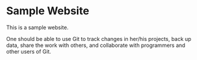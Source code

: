 
# Sample Website

This is a sample website.

One should be able to use Git to track changes in her/his projects, back up data, share the work with others, and collaborate with programmers and other users of Git.
